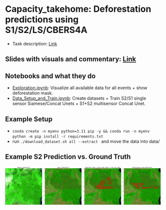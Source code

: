 # Capacity_takehome: Deforestation predictions using S1/S2/LS/CBERS4A

- Task description: [Link](https://storage.googleapis.com/capacity_shared/Technical%20Take-Home%20Exercise%20Multi-Sensor%20Deforestation%20Detection.pdf)

## Slides with visuals and commentary: [Link](https://docs.google.com/presentation/d/1tItbbZQ-TN-Qxc1ZezJLTdLC7mL_EHSxQKBgPThgXWc/edit?usp=sharing)

## Notebooks and what they do
- [Exploration.ipynb](Exploration.ipynb): Visualize all available data for all events + show deforestation mask.
- [Data_Setup_and_Train.ipynb](Data_Setup_and_Train.ipynb): Create datasets + Train S2/S1 single sensor Siamese/Concat Unets + S1+S2 multisensor Concat Unet.

## Example Setup
- `conda create -n myenv python=3.11 pip -y && conda run -n myenv python -m pip install -r requirements.txt`
- run `./download_dataset.sh all --extract ` and move the data into data/


## Example S2 Prediction vs. Ground Truth

![Example S2 Prediction vs. Ground Truth](figures/example_pred_s2.png)

